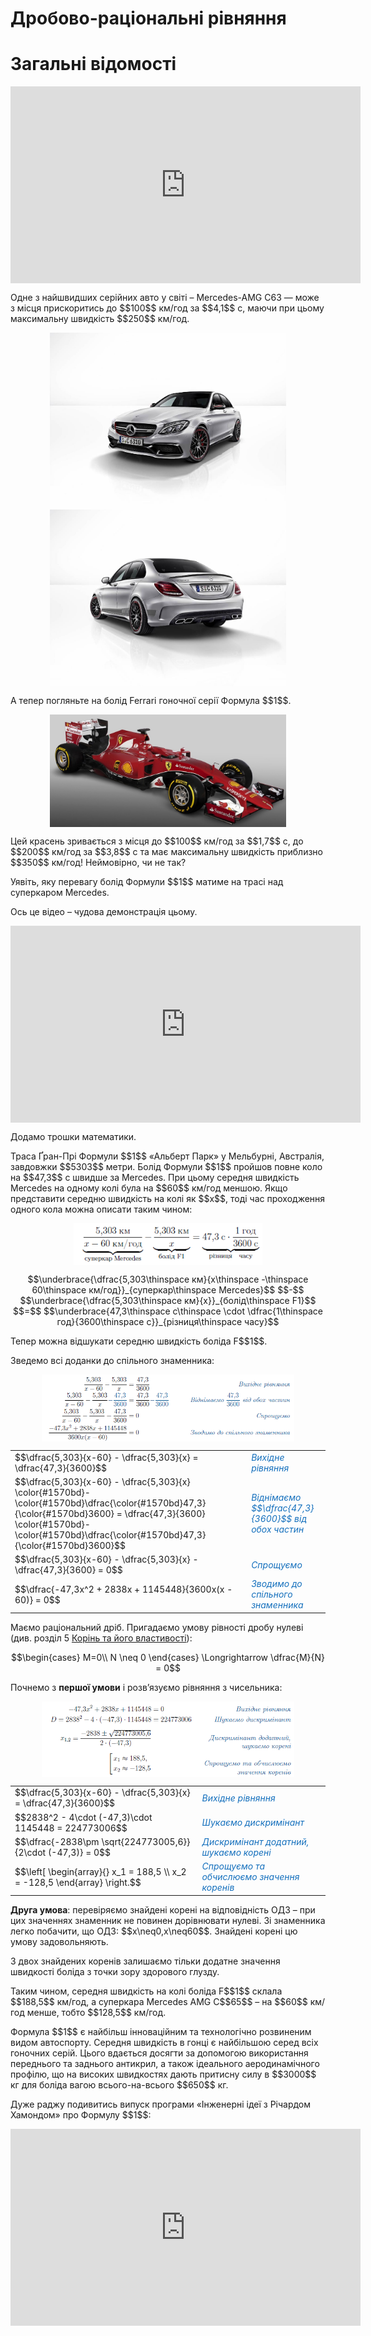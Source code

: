 # Дробово-раціональні рівняння
# Загальні відомості

<p><div class="fluidMedia">
<iframe align="center" width="560" height="315" src="https://www.youtube.com/embed/lWDbWYuzBno" frameborder="0" allowfullscreen></iframe>
</div>
<div class="popup">
</div>
</p>

<p>Одне з найшвидших серійних авто у світі – Mercedes-AMG C63 — може з місця прискоритись до $$100$$ км/год за $$4,1$$ с, маючи при цьому максимальну швидкість $$250$$ км/год.</p>

<div class="space"><p align="center"><img align="middle" width="75%" height="50%" class="image" src="../pics/143/merc1.jpg"/><img align="middle" width="75%" height="50%" class="image" src="../pics/143/merc2.jpg"/></p></div>

<p>А тепер погляньте на болід Ferrari гоночної серії Формула $$1$$.</p>

<div class="space"><p align="center"><img align="middle" width="75%" height="50%" class="image" src="../pics/143/ferrari.jpg"/></p></div>

<p>Цей красень зривається з місця до $$100$$ км/год за $$1,7$$ с, до $$200$$ км/год за $$3,8$$ с та має максимальну швидкість приблизно $$350$$ км/год! Неймовірно, чи не так?</p>

<p>Уявіть, яку перевагу болід Формули $$1$$ матиме на трасі над суперкаром Mercedes.</p>

<p>Ось це відео – чудова демонстрація цьому.</p>
<div class="fluidMedia">
<iframe align="center" width="560" height="315" src="https://www.youtube.com/embed/3RuUp5MT3Uc" frameborder="0" allowfullscreen></iframe></div>

<p>Додамо трошки математики.</p>

<p>Траса Ґран-Прі Формули $$1$$ «Альберт Парк» у Мельбурні, Австралія, завдовжки  $$5303$$ метри. Болід Формули $$1$$ пройшов повне коло на $$47,3$$ с швидше за Mercedes. При цьому середня швидкість Mercedes на одному колі була на $$60$$ км/год меншою. Якщо представити середню швидкість на колі як $$x$$, тоді час проходження одного кола можна описати таким чином:</p>

<div class="space"><p align="center"><img align="middle" width="60%" height="60%" class="image" src="../pics/143/p34_e1.png"/></p></div>

<div class="space">
<p align="center">
$$\underbrace{\dfrac{5,303\thinspace км}{x\thinspace -\thinspace 60\thinspace км/год}}_{суперкар\thinspace Mercedes}$$ $$-$$ $$\underbrace{\dfrac{5,303\thinspace км}{x}}_{болід\thinspace F1}$$ $$=$$ $$\underbrace{47,3\thinspace с\thinspace \cdot \dfrac{1\thinspace год}{3600\thinspace с}}_{різниця\thinspace часу}$$ 
</p>
</div>

<p>Тепер можна відшукати середню швидкість боліда F$$1$$.</p>

<p>Зведемо всі доданки до спільного знаменника:</p>

<div class="space"><p align="center"><img align="middle" width="80%" height="80%" class="image" src="../pics/143/p34_e2.png"/></p></div>

<table style="border: none;" class="none">
<tr>
<td>$$\dfrac{5,303}{x-60} - \dfrac{5,303}{x} = \dfrac{47,3}{3600}$$</td>
<td><i><font color="1570bd">Вихідне рівняння</font></i></td>
</tr>
<tr>
<td>$$\dfrac{5,303}{x-60} - \dfrac{5,303}{x} \color{#1570bd}- \color{#1570bd}\dfrac{\color{#1570bd}47,3}{\color{#1570bd}3600} = \dfrac{47,3}{3600} \color{#1570bd}- \color{#1570bd}\dfrac{\color{#1570bd}47,3}{\color{#1570bd}3600}$$</td>
<td><font color="1570bd"><i>Віднімаємо $$\dfrac{47,3}{3600}$$ від обох частин</i></font></td>
</tr>
<tr>
<td>$$\dfrac{5,303}{x-60} - \dfrac{5,303}{x} - \dfrac{47,3}{3600} = 0$$</td>
<td><font color="1570bd"><i>Спрощуємо</i></font></td>
</tr>
<tr>
<td>$$\dfrac{-47,3x^2 + 2838x + 1145448}{3600x(x - 60)} = 0$$</td>
<td><font color="1570bd"><i>Зводимо до спільного знаменника</i></font></td>
</tr>
</table>

<p>Маємо раціональний дріб. Пригадаємо умову рівності дробу нулеві (див. розділ 5 <a href="http://math.ed-era.com/4/drobovo-ratsionalni_virazi.html">Корінь та його властивості</a>):</p>

<p align="center">$$\begin{cases} 
M=0\\ 
N \neq 0 
\end{cases} \Longrightarrow \dfrac{M}{N} = 0$$</p>

<p>Почнемо з <b>першої умови</b> і розв’язуємо рівняння з чисельника:</p>

<div class="space"><p align="center"><img align="middle" width="80%" height="80%" class="image" src="../pics/143/p34_e3.png"/></p></div>

<table style="border: none;" class="none">
<tr>
<td>$$\dfrac{5,303}{x-60} - \dfrac{5,303}{x} = \dfrac{47,3}{3600}$$</td>
<td><i><font color="1570bd">Вихідне рівняння</font></i></td>
</tr>
<tr>
<td>$$2838^2 - 4\cdot (-47,3)\cdot 1145448 = 224773006$$</td>
<td><font color="1570bd"><i>Шукаємо дискримінант</i></font></td>
</tr>
<tr>
<td>$$\dfrac{-2838\pm \sqrt{224773005,6}}{2\cdot (-47,3)} = 0$$</td>
<td><font color="1570bd"><i>Дискримінант додатний, шукаємо корені</i></font></td>
</tr>
<tr>
<td>$$\left[
    \begin{array}{}
        x_1 = 188,5 \\
        x_2 = -128,5
    \end{array}
    \right.$$</td>
<td><font color="1570bd"><i>Спрощуємо та обчислюємо значення коренів</i></font></td>
</tr>
</table>

<p><b>Друга умова</b>: перевіряємо знайдені корені на відповідність ОДЗ – при цих значеннях знаменник не повинен дорівнювати нулеві. Зі знаменника легко побачити, що ОДЗ: $$x\neq0,x\neq60$$. Знайдені корені цю умову задовольняють.</p>

<p>З двох знайдених коренів залишаємо тільки додатне значення швидкості боліда з точки зору здорового глузду.</p>

<p>Таким чином, середня швидкість на колі боліда F$$1$$ склала $$188,5$$ км/год, а суперкара Mercedes AMG C$$65$$ – на $$60$$ км/год менше, тобто $$128,5$$ км/год.</p>

<p>Формула $$1$$ є найбільш інноваційним та технологічно розвиненим видом автоспорту. Середня швидкість в гонці є найбільшою серед всіх гоночних серій. Цього вдається досягти за допомогою використання переднього та заднього антикрил, а також ідеального аеродинамічного профілю, що на високих швидкостях дають притисну силу в $$3000$$ кг для боліда вагою всього-на-всього $$650$$ кг.</p>

<p>Дуже раджу подивитись випуск програми «Інженерні ідеї з Річардом Хамондом» про Формулу $$1$$:</p>

<div class="fluidMedia">
<iframe align="center" width="560" height="315" src="https://www.youtube.com/embed/e4AS2kZnHk0" frameborder="0" allowfullscreen></iframe></div>






